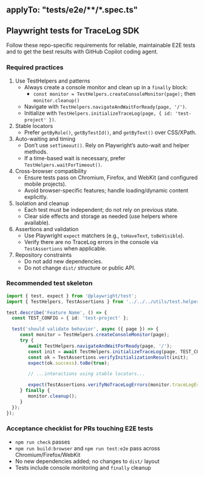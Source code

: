 applyTo: "tests/e2e/**/*.spec.ts"
---

## Playwright tests for TraceLog SDK

Follow these repo-specific requirements for reliable, maintainable E2E tests and to get the best results with GitHub Copilot coding agent.

### Required practices
1. Use TestHelpers and patterns
	- Always create a console monitor and clean up in a `finally` block:
	  - `const monitor = TestHelpers.createConsoleMonitor(page);` then `monitor.cleanup()`
	- Navigate with `TestHelpers.navigateAndWaitForReady(page, '/')`.
	- Initialize with `TestHelpers.initializeTraceLog(page, { id: 'test-project' })`.
2. Stable locators
	- Prefer `getByRole()`, `getByTestId()`, and `getByText()` over CSS/XPath.
3. Auto-waiting and timing
	- Don’t use `setTimeout()`. Rely on Playwright’s auto-wait and helper methods.
	- If a time-based wait is necessary, prefer `TestHelpers.waitForTimeout()`.
4. Cross-browser compatibility
	- Ensure tests pass on Chromium, Firefox, and WebKit (and configured mobile projects).
	- Avoid browser-specific features; handle loading/dynamic content explicitly.
5. Isolation and cleanup
	- Each test must be independent; do not rely on previous state.
	- Clear side effects and storage as needed (use helpers where available).
6. Assertions and validation
	- Use Playwright `expect` matchers (e.g., `toHaveText`, `toBeVisible`).
	- Verify there are no TraceLog errors in the console via `TestAssertions` when applicable.
7. Repository constraints
	- Do not add new dependencies.
	- Do not change `dist/` structure or public API.

### Recommended test skeleton
```ts
import { test, expect } from '@playwright/test';
import { TestHelpers, TestAssertions } from '../../../utils/test.helpers';

test.describe('Feature Name', () => {
  const TEST_CONFIG = { id: 'test-project' };

  test('should validate behavior', async ({ page }) => {
	 const monitor = TestHelpers.createConsoleMonitor(page);
	 try {
		await TestHelpers.navigateAndWaitForReady(page, '/');
		const init = await TestHelpers.initializeTraceLog(page, TEST_CONFIG);
		const ok = TestAssertions.verifyInitializationResult(init);
		expect(ok.success).toBe(true);

		// ...interactions using stable locators...

		expect(TestAssertions.verifyNoTraceLogErrors(monitor.traceLogErrors)).toBe(true);
	 } finally {
		monitor.cleanup();
	 }
  });
});
```

### Acceptance checklist for PRs touching E2E tests
- `npm run check` passes
- `npm run build:browser` and `npm run test:e2e` pass across Chromium/Firefox/WebKit
- No new dependencies added; no changes to `dist/` layout
- Tests include console monitoring and `finally` cleanup